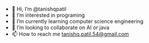 - 👋 Hi, I’m @tanishqpatil
- 👀 I’m interested in programing
- 🌱 I’m currently learning computer science engineering
- 💞️ I’m looking to collaborate on AI or java 
- 📫 How to reach me tanishq.patil.54@gmail.com

<!---
tanishqpatil/tanishqpatil is a ✨ special ✨ repository because its `README.md` (this file) appears on your GitHub profile.
You can click the Preview link to take a look at your changes.
--->
